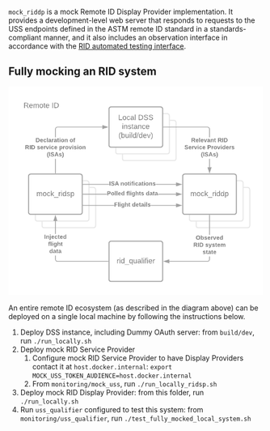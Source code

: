 `mock_riddp` is a mock Remote ID Display Provider implementation.  It provides a
development-level web server that responds to requests to the USS endpoints
defined in the ASTM remote ID standard in a standards-compliant manner, and it
also includes an observation interface in accordance with the
[RID automated testing interface](../../interfaces/automated-testing/rid/README.md).

## Fully mocking an RID system

![Nominal RID system](../../assets/rid_fully_mocked.png)

An entire remote ID ecosystem (as described in the diagram above) can be deployed on a single local machine by following the instructions below.

1. Deploy DSS instance, including Dummy OAuth server: from `build/dev`, run `./run_locally.sh`
1. Deploy mock RID Service Provider
    1. Configure mock RID Service Provider to have Display Providers contact it at `host.docker.internal`: `export MOCK_USS_TOKEN_AUDIENCE=host.docker.internal`
    1. From `monitoring/mock_uss`, run `./run_locally_ridsp.sh`
1. Deploy mock RID Display Provider: from this folder, run `./run_locally.sh`
1. Run `uss_qualifier` configured to test this system: from `monitoring/uss_qualifier`, run `./test_fully_mocked_local_system.sh`
